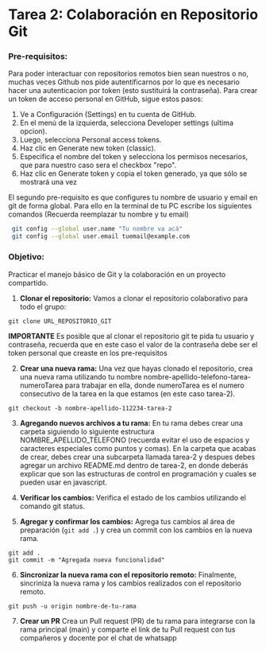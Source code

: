 # Tarea 2: Colaboración en Repositorio Git

### Pre-requisitos:

Para poder interactuar con repositorios remotos bien sean nuestros o no, muchas veces Github nos pide autentificarnos por lo que es necesario hacer una autenticacion por token (esto sustituirá la contraseña). Para crear un token de acceso personal en GitHub, sigue estos pasos:
1. Ve a Configuración (Settings) en tu cuenta de GitHub.
2. En el menú de la izquierda, selecciona Developer settings (ultima opcion).
3. Luego, selecciona Personal access tokens.
4. Haz clic en Generate new token (classic).
5. Especifica el nombre del token y selecciona los permisos necesarios, que para nuestro caso sera el checkbox "repo". 
6. Haz clic en Generate token y copia el token generado, ya que sólo se mostrará una vez


El segundo pre-requisito es que configures tu nombre de usuario y email en git de forma global. Para ello en la terminal de tu PC escribe los siguientes comandos (Recuerda reemplazar tu nombre y tu email)
```bash
 git config --global user.name "Tu nombre va acá"
 git config --global user.email tuemail@example.com
```

### Objetivo:

Practicar el manejo básico de Git y la colaboración en un proyecto compartido.

1. **Clonar el repositorio:** Vamos a clonar el repositorio colaborativo para todo el grupo:

```
git clone URL_REPOSITORIO_GIT
```
   **IMPORTANTE** Es posible que al clonar el repositorio git te pida tu usuario y contraseña, recuerda que en este caso el valor de la contraseña debe ser el token personal que creaste en los pre-requisitos
 
2. **Crear una nueva rama:** Una vez que hayas clonado el repositorio, crea una nueva rama  utilizando tu nombre nombre-apellido-telefono-tarea-numeroTarea para trabajar en ella, donde numeroTarea es el numero consecutivo de la tarea en la que estamos (en este caso tarea-2).
```
git checkout -b nombre-apellido-112234-tarea-2
``` 

3. **Agregando nuevos archivos a tu rama:** En tu rama debes crear una carpeta siguiendo lo siguiente estructura NOMBRE_APELLIDO_TELEFONO (recuerda evitar el uso de espacios y caracteres especiales como puntos y comas). En la carpeta que acabas de crear, debes crear una subcarpeta llamada tarea-2 y despues debes agregar un archivo README.md dentro de tarea-2, en donde deberás explicar que son las estructuras de control en programación y cuales se pueden usar en javascript. 

4. **Verificar los cambios:** Verifica el estado de los cambios utilizando el comando git status.

5. **Agregar y confirmar los cambios:** Agrega tus cambios al área de preparación (``` git add . ```) y crea un commit con los cambios en la nueva rama.

```
git add .
git commit -m "Agregada nueva funcionalidad"
```

6. **Sincronizar la nueva rama con el repositorio remoto:** Finalmente, sincriniza la nueva rama y los cambios realizados con el repositorio remoto.

```
git push -u origin nombre-de-tu-rama
```

7. **Crear un PR** Crea un Pull request (PR) de tu rama para integrarse con la rama principal (main) y comparte el link de tu Pull request con tus compañeros y docente por el chat de whatsapp